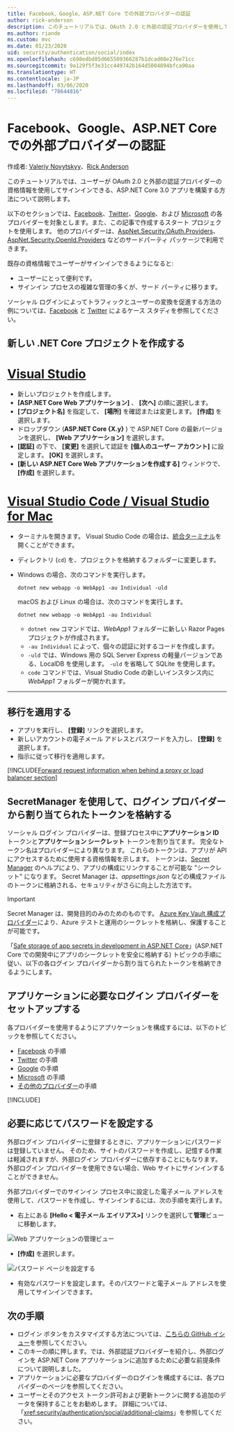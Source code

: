 ```yaml
---
title: Facebook、Google、ASP.NET Core での外部プロバイダーの認証
author: rick-anderson
description: このチュートリアルでは、OAuth 2.0 と外部の認証プロバイダーを使用して ASP.NET Core アプリを構築する方法について説明します。
ms.author: riande
ms.custom: mvc
ms.date: 01/23/2020
uid: security/authentication/social/index
ms.openlocfilehash: c698edbd85d665509366287b1dcad08e276e71cc
ms.sourcegitcommit: 9a129f5f3e31cc449742b164d5004894bfca90aa
ms.translationtype: HT
ms.contentlocale: ja-JP
ms.lasthandoff: 03/06/2020
ms.locfileid: "78644816"
---
```

# <a name="facebook-google-and-external-provider-authentication-in-aspnet-core"></a>Facebook、Google、ASP.NET Core での外部プロバイダーの認証

作成者: [Valeriy Novytskyy](https://github.com/01binary)、[Rick Anderson](https://twitter.com/RickAndMSFT)

このチュートリアルでは、ユーザーが OAuth 2.0 と外部の認証プロバイダーの資格情報を使用してサインインできる、ASP.NET Core 3.0 アプリを構築する方法について説明します。

以下のセクションでは、[Facebook](xref:security/authentication/facebook-logins)、[Twitter](xref:security/authentication/twitter-logins)、[Google](xref:security/authentication/google-logins)、および [Microsoft](xref:security/authentication/microsoft-logins) の各プロバイダーを対象とします。また、この記事で作成するスタート プロジェクトを使用します。 他のプロバイダーは、[AspNet.Security.OAuth.Providers](https://github.com/aspnet-contrib/AspNet.Security.OAuth.Providers)、[AspNet.Security.OpenId.Providers](https://github.com/aspnet-contrib/AspNet.Security.OpenId.Providers) などのサードパーティ パッケージで利用できます。

既存の資格情報でユーザーがサインインできるようになると:

* ユーザーにとって便利です。
* サインイン プロセスの複雑な管理の多くが、サード パーティに移ります。

ソーシャル ログインによってトラフィックとユーザーの変換を促進する方法の例については、[Facebook](https://www.facebook.com/unsupportedbrowser) と [Twitter](https://dev.twitter.com/resources/case-studies) によるケース スタディを参照してください。

## <a name="create-a-new-aspnet-core-project"></a>新しい .NET Core プロジェクトを作成する

# <a name="visual-studio"></a>[Visual Studio](#tab/visual-studio)

* 新しいプロジェクトを作成します。
* **[ASP.NET Core Web アプリケーション]** 、 **[次へ]** の順に選択します。
* **[プロジェクト名]** を指定して、 **[場所]** を確認または変更します。 **[作成]** を選択します。
* ドロップダウン (**ASP.NET Core {X.y}** ) で ASP.NET Core の最新バージョンを選択し、 **[Web アプリケーション]** を選択します。
* **[認証]** の下で、 **[変更]** を選択して認証を **[個人のユーザー アカウント]** に設定します。 **[OK]** を選択します。
* **[新しい ASP.NET Core Web アプリケーションを作成する]** ウィンドウで、 **[作成]** を選択します。

# <a name="visual-studio-code--visual-studio-for-mac"></a>[Visual Studio Code / Visual Studio for Mac](#tab/visual-studio-code+visual-studio-mac)

* ターミナルを開きます。  Visual Studio Code の場合は、[統合ターミナル](https://code.visualstudio.com/docs/editor/integrated-terminal)を開くことができます。

* ディレクトリ (`cd`) を、プロジェクトを格納するフォルダーに変更します。

* Windows の場合、次のコマンドを実行します。

  ```dotnetcli
  dotnet new webapp -o WebApp1 -au Individual -uld
  ```

  macOS および Linux の場合は、次のコマンドを実行します。

  ```dotnetcli
  dotnet new webapp -o WebApp1 -au Individual
  ```

  * `dotnet new` コマンドでは、*WebApp1* フォルダーに新しい Razor Pages プロジェクトが作成されます。
  * `-au Individual` によって、個々の認証に対するコードを作成します。
  * `-uld` では、Windows 用の SQL Server Express の軽量バージョンである、LocalDB を使用します。 `-uld` を省略して SQLite を使用します。
  * `code` コマンドでは、Visual Studio Code の新しいインスタンス内に *WebApp1* フォルダーが開かれます。

---

## <a name="apply-migrations"></a>移行を適用する

* アプリを実行し、 **[登録]** リンクを選択します。
* 新しいアカウントの電子メール アドレスとパスワードを入力し、 **[登録]** を選択します。
* 指示に従って移行を適用します。

[!INCLUDE[Forward request information when behind a proxy or load balancer section](includes/forwarded-headers-middleware.md)]

## <a name="use-secretmanager-to-store-tokens-assigned-by-login-providers"></a>SecretManager を使用して、ログイン プロバイダーから割り当てられたトークンを格納する

ソーシャル ログイン プロバイダーは、登録プロセス中に**アプリケーション ID** トークンと**アプリケーション シークレット** トークンを割り当てます。 完全なトークン名はプロバイダーにより異なります。 これらのトークンは、アプリが API にアクセスするために使用する資格情報を示します。 トークンは、[Secret Manager](xref:security/app-secrets#secret-manager) のヘルプにより、アプリの構成にリンクすることが可能な "シークレット" になります。 Secret Manager は、*appsettings.json* などの構成ファイルのトークンに格納される、セキュリティがさらに向上した方法です。

> [!IMPORTANT]
> Secret Manager は、開発目的のみのためのものです。 [Azure Key Vault 構成プロバイダー](xref:security/key-vault-configuration)により、Azure テストと運用のシークレットを格納し、保護することが可能です。

「[Safe storage of app secrets in development in ASP.NET Core](xref:security/app-secrets)」(ASP.NET Core での開発中にアプリのシークレットを安全に格納する) トピックの手順に従い、以下の各ログイン プロバイダーから割り当てられたトークンを格納できるようにします。

## <a name="setup-login-providers-required-by-your-application"></a>アプリケーションに必要なログイン プロバイダーをセットアップする

各プロバイダーを使用するようにアプリケーションを構成するには、以下のトピックを参照してください。

* [Facebook](xref:security/authentication/facebook-logins) の手順
* [Twitter](xref:security/authentication/twitter-logins) の手順
* [Google](xref:security/authentication/google-logins) の手順
* [Microsoft](xref:security/authentication/microsoft-logins) の手順
* [その他のプロバイダー](xref:security/authentication/otherlogins)の手順

[!INCLUDE[](includes/chain-auth-providers.md)]

## <a name="optionally-set-password"></a>必要に応じてパスワードを設定する

外部ログイン プロバイダーに登録するときに、アプリケーションにパスワードは登録していません。 そのため、サイトのパスワードを作成し、記憶する作業は軽減されますが、外部ログイン プロバイダーに依存することにもなります。 外部ログイン プロバイダーを使用できない場合、Web サイトにサインインすることができません。

外部プロバイダーでのサインイン プロセス中に設定した電子メール アドレスを使用して、パスワードを作成し、サインインするには、次の手順を実行します。

* 右上にある **[Hello &lt; 電子メール エイリアス&gt;]** リンクを選択して**管理**ビューに移動します。

![Web アプリケーションの管理ビュー](index/_static/pass1a.png)

* **[作成]** を選択します。

![パスワード ページを設定する](index/_static/pass2a.png)

* 有効なパスワードを設定します。そのパスワードと電子メール アドレスを使用してサインインできます。

## <a name="next-steps"></a>次の手順

* ログイン ボタンをカスタマイズする方法については、[こちらの GitHub イシュー](https://github.com/dotnet/AspNetCore.Docs/issues/10563)を参照してください。
* このキーの順に押します。では、外部認証プロバイダーを紹介し、外部ログインを ASP.NET Core アプリケーションに追加するために必要な前提条件について説明しました。
* アプリケーションに必要なプロバイダーのログインを構成するには、各プロバイダーのページを参照してください。
* ユーザーとそのアクセス トークン許可および更新トークンに関する追加のデータを保持することをお勧めします。 詳細については、「<xref:security/authentication/social/additional-claims>」を参照してください。

